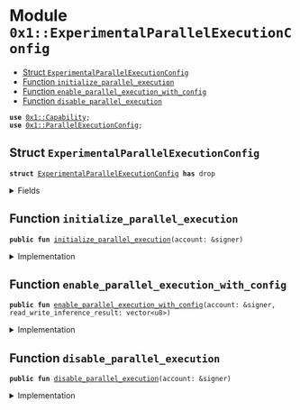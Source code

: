 
<a name="0x1_ExperimentalParallelExecutionConfig"></a>

# Module `0x1::ExperimentalParallelExecutionConfig`



-  [Struct `ExperimentalParallelExecutionConfig`](#0x1_ExperimentalParallelExecutionConfig_ExperimentalParallelExecutionConfig)
-  [Function `initialize_parallel_execution`](#0x1_ExperimentalParallelExecutionConfig_initialize_parallel_execution)
-  [Function `enable_parallel_execution_with_config`](#0x1_ExperimentalParallelExecutionConfig_enable_parallel_execution_with_config)
-  [Function `disable_parallel_execution`](#0x1_ExperimentalParallelExecutionConfig_disable_parallel_execution)


<pre><code><b>use</b> <a href="../../../../../../../experimental/releases/artifacts/current/build/MoveStdlib/docs/Capability.md#0x1_Capability">0x1::Capability</a>;
<b>use</b> <a href="../../../../../../../experimental/releases/artifacts/current/build/DiemCoreFramework/docs/ParallelExecutionConfig.md#0x1_ParallelExecutionConfig">0x1::ParallelExecutionConfig</a>;
</code></pre>



<a name="0x1_ExperimentalParallelExecutionConfig_ExperimentalParallelExecutionConfig"></a>

## Struct `ExperimentalParallelExecutionConfig`



<pre><code><b>struct</b> <a href="ExperimentalParallelExecutionConfig.md#0x1_ExperimentalParallelExecutionConfig">ExperimentalParallelExecutionConfig</a> <b>has</b> drop
</code></pre>



<details>
<summary>Fields</summary>


<dl>
<dt>
<code>dummy_field: bool</code>
</dt>
<dd>

</dd>
</dl>


</details>

<a name="0x1_ExperimentalParallelExecutionConfig_initialize_parallel_execution"></a>

## Function `initialize_parallel_execution`



<pre><code><b>public</b> <b>fun</b> <a href="ExperimentalParallelExecutionConfig.md#0x1_ExperimentalParallelExecutionConfig_initialize_parallel_execution">initialize_parallel_execution</a>(account: &signer)
</code></pre>



<details>
<summary>Implementation</summary>


<pre><code><b>public</b> <b>fun</b> <a href="ExperimentalParallelExecutionConfig.md#0x1_ExperimentalParallelExecutionConfig_initialize_parallel_execution">initialize_parallel_execution</a>(
    account: &signer,
) {
    <a href="../../../../../../../experimental/releases/artifacts/current/build/DiemCoreFramework/docs/ParallelExecutionConfig.md#0x1_ParallelExecutionConfig_initialize_parallel_execution">ParallelExecutionConfig::initialize_parallel_execution</a>&lt;<a href="ExperimentalParallelExecutionConfig.md#0x1_ExperimentalParallelExecutionConfig">ExperimentalParallelExecutionConfig</a>&gt;(account);
    <a href="../../../../../../../experimental/releases/artifacts/current/build/MoveStdlib/docs/Capability.md#0x1_Capability_create">Capability::create</a>&lt;<a href="ExperimentalParallelExecutionConfig.md#0x1_ExperimentalParallelExecutionConfig">ExperimentalParallelExecutionConfig</a>&gt;(
        account,
        &<a href="ExperimentalParallelExecutionConfig.md#0x1_ExperimentalParallelExecutionConfig">ExperimentalParallelExecutionConfig</a> {}
    );
}
</code></pre>



</details>

<a name="0x1_ExperimentalParallelExecutionConfig_enable_parallel_execution_with_config"></a>

## Function `enable_parallel_execution_with_config`



<pre><code><b>public</b> <b>fun</b> <a href="ExperimentalParallelExecutionConfig.md#0x1_ExperimentalParallelExecutionConfig_enable_parallel_execution_with_config">enable_parallel_execution_with_config</a>(account: &signer, read_write_inference_result: vector&lt;u8&gt;)
</code></pre>



<details>
<summary>Implementation</summary>


<pre><code><b>public</b> <b>fun</b> <a href="ExperimentalParallelExecutionConfig.md#0x1_ExperimentalParallelExecutionConfig_enable_parallel_execution_with_config">enable_parallel_execution_with_config</a>(
    account: &signer,
    read_write_inference_result: vector&lt;u8&gt;,
) {
    <a href="../../../../../../../experimental/releases/artifacts/current/build/DiemCoreFramework/docs/ParallelExecutionConfig.md#0x1_ParallelExecutionConfig_enable_parallel_execution_with_config">ParallelExecutionConfig::enable_parallel_execution_with_config</a>(
        read_write_inference_result,
        &<a href="../../../../../../../experimental/releases/artifacts/current/build/MoveStdlib/docs/Capability.md#0x1_Capability_acquire">Capability::acquire</a>(account, &<a href="ExperimentalParallelExecutionConfig.md#0x1_ExperimentalParallelExecutionConfig">ExperimentalParallelExecutionConfig</a> {}),
    );
}
</code></pre>



</details>

<a name="0x1_ExperimentalParallelExecutionConfig_disable_parallel_execution"></a>

## Function `disable_parallel_execution`



<pre><code><b>public</b> <b>fun</b> <a href="ExperimentalParallelExecutionConfig.md#0x1_ExperimentalParallelExecutionConfig_disable_parallel_execution">disable_parallel_execution</a>(account: &signer)
</code></pre>



<details>
<summary>Implementation</summary>


<pre><code><b>public</b> <b>fun</b> <a href="ExperimentalParallelExecutionConfig.md#0x1_ExperimentalParallelExecutionConfig_disable_parallel_execution">disable_parallel_execution</a>(account: &signer) {
    <a href="../../../../../../../experimental/releases/artifacts/current/build/DiemCoreFramework/docs/ParallelExecutionConfig.md#0x1_ParallelExecutionConfig_disable_parallel_execution">ParallelExecutionConfig::disable_parallel_execution</a>(
        &<a href="../../../../../../../experimental/releases/artifacts/current/build/MoveStdlib/docs/Capability.md#0x1_Capability_acquire">Capability::acquire</a>(account, &<a href="ExperimentalParallelExecutionConfig.md#0x1_ExperimentalParallelExecutionConfig">ExperimentalParallelExecutionConfig</a> {}),
    );
}
</code></pre>



</details>
